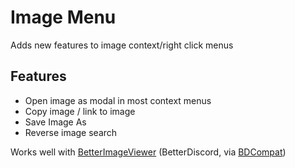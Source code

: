 # Image Menu

Adds new features to image context/right click menus

## Features
- Open image as modal in most context menus
- Copy image / link to image
- Save Image As
- Reverse image search

Works well with [BetterImageViewer](https://github.com/1Lighty/BetterDiscordPlugins/tree/master/Plugins/BetterImageViewer) (BetterDiscord, via [BDCompat](https://github.com/Juby210/bdCompat))
